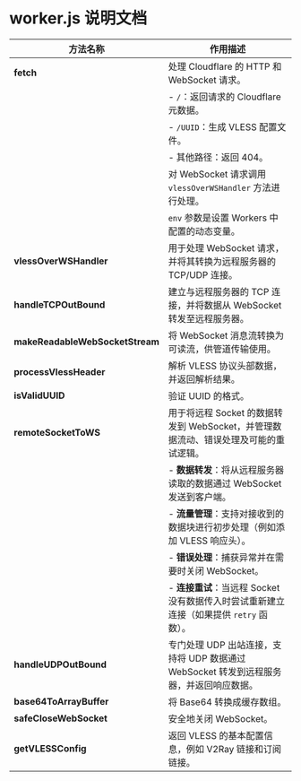 # worker.js 说明文档


| **方法名称**           | **作用描述**                                                                                   |
|------------------------|-----------------------------------------------------------------------------------------------|
| **fetch**              | 处理 Cloudflare 的 HTTP 和 WebSocket 请求。                                                   |
|                        | - `/`：返回请求的 Cloudflare 元数据。                                                         |
|                        | - `/UUID`：生成 VLESS 配置文件。                                                              |
|                        | - 其他路径：返回 404。                                                                        |
|                        | 对 WebSocket 请求调用 `vlessOverWSHandler` 方法进行处理。                                      |
|                        | `env` 参数是设置 Workers 中配置的动态变量。                                                   |
| **vlessOverWSHandler** | 用于处理 WebSocket 请求，并将其转换为远程服务器的 TCP/UDP 连接。                                |
| **handleTCPOutBound**  | 建立与远程服务器的 TCP 连接，并将数据从 WebSocket 转发至远程服务器。                            |
| **makeReadableWebSocketStream** | 将 WebSocket 消息流转换为可读流，供管道传输使用。                                      |
| **processVlessHeader** | 解析 VLESS 协议头部数据，并返回解析结果。                                                      |
| **isValidUUID**        | 验证 UUID 的格式。                                                                            |
| **remoteSocketToWS**   | 用于将远程 Socket 的数据转发到 WebSocket，并管理数据流动、错误处理及可能的重试逻辑。            |
|                        | - **数据转发**：将从远程服务器读取的数据通过 WebSocket 发送到客户端。                          |
|                        | - **流量管理**：支持对接收到的数据块进行初步处理（例如添加 VLESS 响应头）。                     |
|                        | - **错误处理**：捕获异常并在需要时关闭 WebSocket。                                              |
|                        | - **连接重试**：当远程 Socket 没有数据传入时尝试重新建立连接（如果提供 `retry` 函数）。        |
| **handleUDPOutBound**  | 专门处理 UDP 出站连接，支持将 UDP 数据通过 WebSocket 转发到远程服务器，并返回响应数据。          |
| **base64ToArrayBuffer**| 将 Base64 转换成缓存数组。                                                                     |
| **safeCloseWebSocket** | 安全地关闭 WebSocket。                                                                         |
| **getVLESSConfig**     | 返回 VLESS 的基本配置信息，例如 V2Ray 链接和订阅链接。                                          |


